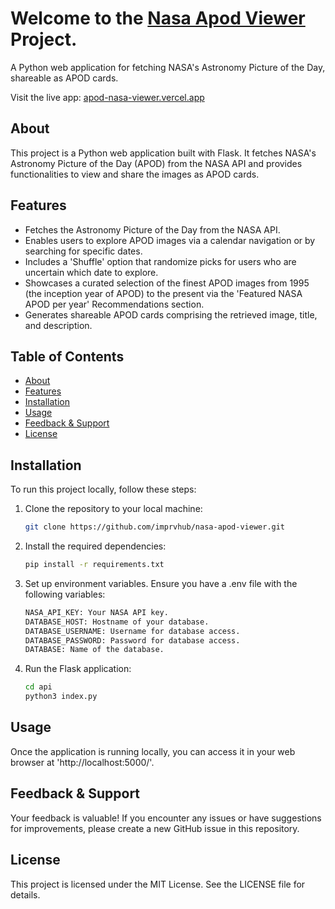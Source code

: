 # Welcome to the [Nasa Apod Viewer](https://apod-nasa-viewer.vercel.app/) Project.

A Python web application for fetching NASA's Astronomy Picture of the Day, shareable as APOD cards.

Visit the live app: [apod-nasa-viewer.vercel.app](https://apod-nasa-viewer.vercel.app)

## About

This project is a Python web application built with Flask. It fetches NASA's Astronomy Picture of the Day (APOD) from the NASA API and provides functionalities to view and share the images as APOD cards.

## Features

- Fetches the Astronomy Picture of the Day from the NASA API.
- Enables users to explore APOD images via a calendar navigation or by searching for specific dates.
- Includes a 'Shuffle' option that randomize picks for users who are uncertain which date to explore.
- Showcases a curated selection of the finest APOD images from 1995 (the inception year of APOD) to the present via the 'Featured NASA APOD per year' Recommendations section.
- Generates shareable APOD cards comprising the retrieved image, title, and description.

## Table of Contents

- [About](#about)
- [Features](#features)
- [Installation](#installation)
- [Usage](#usage)
- [Feedback & Support](#feedback--support)
- [License](#license)

## Installation

To run this project locally, follow these steps:

1. Clone the repository to your local machine:

   ```bash
   git clone https://github.com/imprvhub/nasa-apod-viewer.git
   ```

2. Install the required dependencies:

    ```bash
   pip install -r requirements.txt
   ```

3. Set up environment variables. Ensure you have a .env file with the following variables:

     ```bash
    NASA_API_KEY: Your NASA API key.
    DATABASE_HOST: Hostname of your database.
    DATABASE_USERNAME: Username for database access.
    DATABASE_PASSWORD: Password for database access.
    DATABASE: Name of the database.
   ```

4. Run the Flask application:
    ```bash
   cd api
   python3 index.py
   ```

## Usage

Once the application is running locally, you can access it in your web browser at 'http://localhost:5000/'.

## Feedback & Support

Your feedback is valuable! If you encounter any issues or have suggestions for improvements, please create a new GitHub issue in this repository.

## License

This project is licensed under the MIT License. See the LICENSE file for details.

